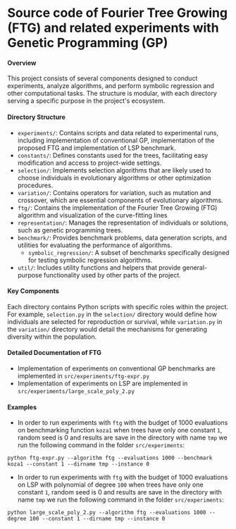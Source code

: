 # Source code of Fourier Tree Growing (FTG) and related experiments with Genetic Programming (GP) 
 
#### Overview
 
This project consists of several components designed to conduct experiments, analyze algorithms, and perform symbolic regression and other computational tasks. The structure is modular, with each directory serving a specific purpose in the project's ecosystem.
 
#### Directory Structure
 
- `experiments/`: Contains scripts and data related to experimental runs, including implementation of conventional GP, implementation of the proposed FTG and implementation of LSP benchmark.
- `constants/`: Defines constants used for the trees, facilitating easy modification and access to project-wide settings.
- `selection/`: Implements selection algorithms that are likely used to choose individuals in evolutionary algorithms or other optimization procedures.
- `variation/`: Contains operators for variation, such as mutation and crossover, which are essential components of evolutionary algorithms.
- `ftg/`: Contains the implementation of the Fourier Tree Growing (FTG) algorithm and visualization of the curve-fitting lines
- `representation/`: Manages the representation of individuals or solutions, such as genetic programming trees.
- `benchmark/`: Provides benchmark problems, data generation scripts, and utilities for evaluating the performance of algorithms.
  - `symbolic_regression/`: A subset of benchmarks specifically designed for testing symbolic regression algorithms.
- `util/`: Includes utility functions and helpers that provide general-purpose functionality used by other parts of the project.
 
#### Key Components
 
Each directory contains Python scripts with specific roles within the project. For example, `selection.py` in the `selection/` directory would define how individuals are selected for reproduction or survival, while `variation.py` in the `variation/` directory would detail the mechanisms for generating diversity within the population.

 
#### Detailed Documentation of FTG
 
- Implementation of experiments on conventional GP benchmarks are implemented in `src/experiments/ftg-expr.py`
- Implementation of experiments on LSP are implemented in `src/experiments/large_scale_poly_2.py`
 
#### Examples
 
- In order to run experiments with `ftg` with the budget of 1000 evaluations on benchmarking function `koza1` when trees have only one constant `1`, random seed is 0 and results are save in the directory with name `tmp` we run the following command in the folder `src/experiments`:

```python ftg-expr.py --algorithm ftg --evaluations 1000 --benchmark koza1 --constant 1 --dirname tmp --instance 0```
- In order to run experiments with `ftg` with the budget of 1000 evaluations on LSP with polynomial of degree `100` when trees have only one constant `1`, random seed is 0 and results are save in the directory with name `tmp` we run the following command in the folder `src/experiments`:

```python large_scale_poly_2.py --algorithm ftg --evaluations 1000 --degree 100 --constant 1 --dirname tmp --instance 0```
